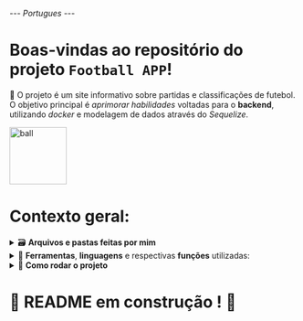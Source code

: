 --- _Portugues_ ---

# Boas-vindas ao repositório do projeto `Football APP`!

🌱 O projeto é um site informativo sobre partidas e classificações de futebol. O objetivo principal é _aprimorar habilidades_ voltadas para o **backend**, utilizando _docker_ e modelagem de dados através do _Sequelize_.

<img align="center" alt="ball" src="https://gifs.eco.br/wp-content/uploads/2022/07/gifs-de-bolas-de-futebol-0.gif" width="100px">

# Contexto geral:

<details>
    <summary>🗃️ <strong>Arquivos e pastas feitas por mim</strong></summary><br />
    Tudo que está dentro de 📁 <strong>/backend/src</strong>. Os demais arquivos foram feitos pela escola que elaborou o projeto.
</details>

<details>
    <summary>🧰 <strong>Ferramentas</strong>, <strong>linguagens</strong> e respectivas <strong>funções</strong> utilizadas:</summary>
    <li> <i>TypeScript</i> (linguagem);</li>
    <li> <i>MySQL</i> (banco de dados);</li>
    <li> <i>Sequelize</i> (comunicação banco - backend);</li>
    <li> <i>Node.js</i> (compilação);</li>
    <li> <i>Express</i> (gerenciar requisições);</li>
    <li> <i>Express async errors</i> (capturar erros da aplicação);</li>
    <li> <i>JWT, bcryptjs</i> (validação de token e criptografia de senha);</li>
    <li> <i>Jest, mocha, chai, sinon</i> (testes unitários);</li>
</details>

<details>
    <summary>🚀 <strong>Como rodar o projeto</strong></summary>
    Neste projeto foi utilizado o <i>Docker</i>, para que não haja problemas com os softwares locais da máquina, além de ter um <i>ambiente isolado</i> para cada área (frontend, backend e banco de dados).
    <br>

  1. **criar os containers**

  ```bash
  $ npm run docker-compose:up:dev
  ```

  2. **no terminal do container do backend, rodar o comando build**

  ```bash
  $ npm run build
  ```

  3. **rodar o nodemon e popular o banco pelo script dev**

  ```bash
  $ npm run dev
  ```

As dependencias serão instaladas dentro dos devidos containers, pois ao criar os containers é rodado o comando _npm install_ em cada **Dockerfile**.
</details>


<!-- Olá, Tryber!
Esse é apenas um arquivo inicial para o README do seu projeto.
É essencial que você preencha esse documento por conta própria, ok?
Não deixe de usar nossas dicas de escrita de README de projetos, e deixe sua criatividade brilhar!
:warning: IMPORTANTE: você precisa deixar nítido:
- quais arquivos/pastas foram desenvolvidos por você; 
- quais arquivos/pastas foram desenvolvidos por outra pessoa estudante;
- quais arquivos/pastas foram desenvolvidos pela Trybe.
-->

# :construction: README em construção ! :construction: